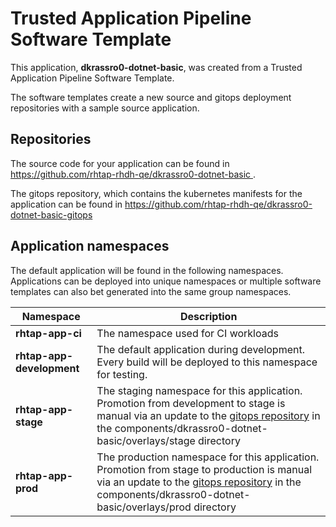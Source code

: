 # Trusted Application Pipeline Software Template

This application, **dkrassro0-dotnet-basic**, was created from a Trusted Application Pipeline Software Template.

The software templates create a new source and gitops deployment repositories with a sample source application. 

## Repositories

The source code for your application can be found in [https://github.com/rhtap-rhdh-qe/dkrassro0-dotnet-basic ](https://github.com/rhtap-rhdh-qe/dkrassro0-dotnet-basic ).
 
The gitops repository, which contains the kubernetes manifests for the application can be found in 
[https://github.com/rhtap-rhdh-qe/dkrassro0-dotnet-basic-gitops ](https://github.com/rhtap-rhdh-qe/dkrassro0-dotnet-basic-gitops ) 

## Application namespaces 

The default application will be found in the following namespaces. Applications can be deployed into unique namespaces or multiple software templates can also bet generated into the same group namespaces.  

|  Namespace   |  Description   |  
| -------- | -------- |
| **rhtap-app-ci** | The namespace used for CI workloads |
| **rhtap-app-development** | The default application during development. Every build will be deployed to this namespace for testing. |
| **rhtap-app-stage** | The staging namespace for this application. Promotion from development to stage is manual via an update to the [gitops repository](https://github.com/rhtap-rhdh-qe/dkrassro0-dotnet-basic-gitops ) in the components/dkrassro0-dotnet-basic/overlays/stage directory |
| **rhtap-app-prod** | The production namespace for this application. Promotion from stage to production is manual via an update to the [gitops repository](https://github.com/rhtap-rhdh-qe/dkrassro0-dotnet-basic-gitops ) in the components/dkrassro0-dotnet-basic/overlays/prod directory |